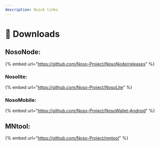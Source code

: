 ```yaml
---
description: Quick links
---
```


# 🔗 Downloads

## NosoNode:

{% embed url="https://github.com/Noso-Project/NosoNode/releases" %}

### Nosolite: <a href="#nosolite" id="nosolite"></a>

{% embed url="https://github.com/Noso-Project/NosoLite" %}

### NosoMobile: <a href="#nosomobile" id="nosomobile"></a>

{% embed url="https://github.com/Noso-Project/NosoWallet-Android" %}

## MNtool:

{% embed url="https://github.com/Noso-Project/mntool" %}
